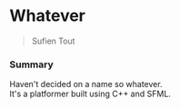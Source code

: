 # Whatever

> Sufien Tout

### Summary
Haven't decided on a name so whatever.  
It's a platformer built using C++ and SFML.
